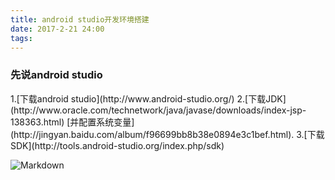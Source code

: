 ```yaml
---
title: android studio开发环境搭建
date: 2017-2-21 24:00
tags:
---
```

<h3>先说android studio </h3>
1.[下载android studio](http://www.android-studio.org/)
2.[下载JDK](http://www.oracle.com/technetwork/java/javase/downloads/index-jsp-138363.html) [并配置系统变量](http://jingyan.baidu.com/album/f96699bb8b38e0894e3c1bef.html).
3.[下载SDK](http://tools.android-studio.org/index.php/sdk)

![Markdown](http://i4.eiimg.com/595109/2dafd76622876edf.png)

